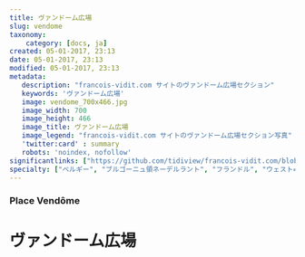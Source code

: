 ```yaml
---
title: ヴァンドーム広場
slug: vendome
taxonomy:
    category: [docs, ja]
created: 05-01-2017, 23:13
date: 05-01-2017, 23:13
modified: 05-01-2017, 23:13
metadata:
   description: "francois-vidit.com サイトのヴァンドーム広場セクション"
   keywords: 'ヴァンドーム広場'
   image: vendome_700x466.jpg
   image_width: 700
   image_height: 466
   image_title: ヴァンドーム広場
   image_legend: "francois-vidit.com サイトのヴァンドーム広場セクション写真"
   'twitter:card' : summary
   robots: 'noindex, nofollow'
significantlinks: ["https://github.com/tidiview/francois-vidit.com/blob/develop/user/sites/docs/pages/01.home/01.paris/02.vendome/chapter.ja.md"]
specialty: ["ベルギー", "ブルゴーニュ領ネーデルラント", "フランドル", "ウェスト=フランデレン州", "ヴァンドーム広場", "ブルッヘ"]
---
```

### Place Vendôme

# ヴァン<wbr>ドーム<wbr>広場
